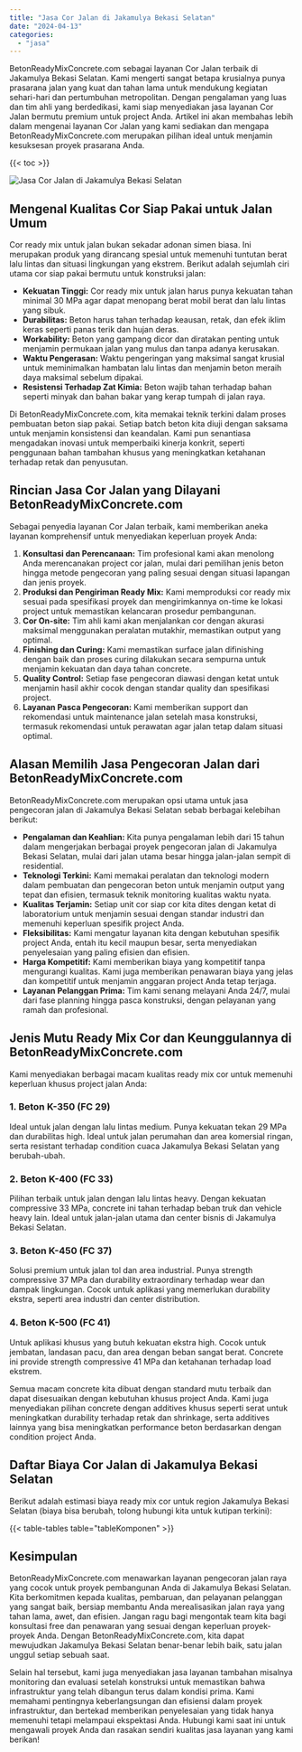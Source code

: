 ```yaml
---
title: "Jasa Cor Jalan di Jakamulya Bekasi Selatan"
date: "2024-04-13"
categories: 
  - "jasa"
---
```


BetonReadyMixConcrete.com sebagai layanan Cor Jalan terbaik di Jakamulya Bekasi Selatan. Kami mengerti sangat betapa krusialnya punya prasarana jalan yang kuat dan tahan lama untuk mendukung kegiatan sehari-hari dan pertumbuhan metropolitan. Dengan pengalaman yang luas dan tim ahli yang berdedikasi, kami siap menyediakan jasa layanan Cor Jalan bermutu premium untuk project Anda. Artikel ini akan membahas lebih dalam mengenai layanan Cor Jalan yang kami sediakan dan mengapa BetonReadyMixConcrete.com merupakan pilihan ideal untuk menjamin kesuksesan proyek prasarana Anda.

{{< toc >}}

![Jasa Cor Jalan di Jakamulya Bekasi Selatan](https://betoncor8.github.io/cor/harga-beton-readymix-concrete%20(41).png)

## Mengenal Kualitas Cor Siap Pakai untuk Jalan Umum

Cor ready mix untuk jalan bukan sekadar adonan simen biasa. Ini merupakan produk yang dirancang spesial untuk memenuhi tuntutan berat lalu lintas dan situasi lingkungan yang ekstrem. Berikut adalah sejumlah ciri utama cor siap pakai bermutu untuk konstruksi jalan:

- **Kekuatan Tinggi:** Cor ready mix untuk jalan harus punya kekuatan tahan minimal 30 MPa agar dapat menopang berat mobil berat dan lalu lintas yang sibuk.
- **Durabilitas:** Beton harus tahan terhadap keausan, retak, dan efek iklim keras seperti panas terik dan hujan deras.
- **Workability:** Beton yang gampang dicor dan diratakan penting untuk menjamin permukaan jalan yang mulus dan tanpa adanya kerusakan.
- **Waktu Pengerasan:** Waktu pengeringan yang maksimal sangat krusial untuk meminimalkan hambatan lalu lintas dan menjamin beton meraih daya maksimal sebelum dipakai.
- **Resistensi Terhadap Zat Kimia:** Beton wajib tahan terhadap bahan seperti minyak dan bahan bakar yang kerap tumpah di jalan raya.

Di BetonReadyMixConcrete.com, kita memakai teknik terkini dalam proses pembuatan beton siap pakai. Setiap batch beton kita diuji dengan saksama untuk menjamin konsistensi dan keandalan. Kami pun senantiasa mengadakan inovasi untuk memperbaiki kinerja konkrit, seperti penggunaan bahan tambahan khusus yang meningkatkan ketahanan terhadap retak dan penyusutan.

## Rincian Jasa Cor Jalan yang Dilayani BetonReadyMixConcrete.com

Sebagai penyedia layanan Cor Jalan terbaik, kami memberikan aneka layanan komprehensif untuk menyediakan keperluan proyek Anda:

1. **Konsultasi dan Perencanaan:** Tim profesional kami akan menolong Anda merencanakan project cor jalan, mulai dari pemilihan jenis beton hingga metode pengecoran yang paling sesuai dengan situasi lapangan dan jenis proyek.
2. **Produksi dan Pengiriman Ready Mix:** Kami memproduksi cor ready mix sesuai pada spesifikasi proyek dan mengirimkannya on-time ke lokasi project untuk memastikan kelancaran prosedur pembangunan.
3. **Cor On-site:** Tim ahli kami akan menjalankan cor dengan akurasi maksimal menggunakan peralatan mutakhir, memastikan output yang optimal.
4. **Finishing dan Curing:** Kami memastikan surface jalan difinishing dengan baik dan proses curing dilakukan secara sempurna untuk menjamin kekuatan dan daya tahan concrete.
5. **Quality Control:** Setiap fase pengecoran diawasi dengan ketat untuk menjamin hasil akhir cocok dengan standar quality dan spesifikasi project.
6. **Layanan Pasca Pengecoran:** Kami memberikan support dan rekomendasi untuk maintenance jalan setelah masa konstruksi, termasuk rekomendasi untuk perawatan agar jalan tetap dalam situasi optimal.

## Alasan Memilih Jasa Pengecoran Jalan dari BetonReadyMixConcrete.com

BetonReadyMixConcrete.com merupakan opsi utama untuk jasa pengecoran jalan di Jakamulya Bekasi Selatan sebab berbagai kelebihan berikut:

- **Pengalaman dan Keahlian:** Kita punya pengalaman lebih dari 15 tahun dalam mengerjakan berbagai proyek pengecoran jalan di Jakamulya Bekasi Selatan, mulai dari jalan utama besar hingga jalan-jalan sempit di residential.
- **Teknologi Terkini:** Kami memakai peralatan dan teknologi modern dalam pembuatan dan pengecoran beton untuk menjamin output yang tepat dan efisien, termasuk teknik monitoring kualitas waktu nyata.
- **Kualitas Terjamin:** Setiap unit cor siap cor kita dites dengan ketat di laboratorium untuk menjamin sesuai dengan standar industri dan memenuhi keperluan spesifik project Anda.
- **Fleksibilitas:** Kami mengatur layanan kita dengan kebutuhan spesifik project Anda, entah itu kecil maupun besar, serta menyediakan penyelesaian yang paling efisien dan efisien.
- **Harga Kompetitif:** Kami memberikan biaya yang kompetitif tanpa mengurangi kualitas. Kami juga memberikan penawaran biaya yang jelas dan kompetitif untuk menjamin anggaran project Anda tetap terjaga.
- **Layanan Pelanggan Prima:** Tim kami senang melayani Anda 24/7, mulai dari fase planning hingga pasca konstruksi, dengan pelayanan yang ramah dan profesional.

## Jenis Mutu Ready Mix Cor dan Keunggulannya di BetonReadyMixConcrete.com

Kami menyediakan berbagai macam kualitas ready mix cor untuk memenuhi keperluan khusus project jalan Anda:

### 1\. Beton K-350 (FC 29)

Ideal untuk jalan dengan lalu lintas medium. Punya kekuatan tekan 29 MPa dan durabilitas high. Ideal untuk jalan perumahan dan area komersial ringan, serta resistant terhadap condition cuaca Jakamulya Bekasi Selatan yang berubah-ubah.

### 2\. Beton K-400 (FC 33)

Pilihan terbaik untuk jalan dengan lalu lintas heavy. Dengan kekuatan compressive 33 MPa, concrete ini tahan terhadap beban truk dan vehicle heavy lain. Ideal untuk jalan-jalan utama dan center bisnis di Jakamulya Bekasi Selatan.

### 3\. Beton K-450 (FC 37)

Solusi premium untuk jalan tol dan area industrial. Punya strength compressive 37 MPa dan durability extraordinary terhadap wear dan dampak lingkungan. Cocok untuk aplikasi yang memerlukan durability ekstra, seperti area industri dan center distribution.

### 4\. Beton K-500 (FC 41)

Untuk aplikasi khusus yang butuh kekuatan ekstra high. Cocok untuk jembatan, landasan pacu, dan area dengan beban sangat berat. Concrete ini provide strength compressive 41 MPa dan ketahanan terhadap load ekstrem.

Semua macam concrete kita dibuat dengan standard mutu terbaik dan dapat disesuaikan dengan kebutuhan khusus project Anda. Kami juga menyediakan pilihan concrete dengan additives khusus seperti serat untuk meningkatkan durability terhadap retak dan shrinkage, serta additives lainnya yang bisa meningkatkan performance beton berdasarkan dengan condition project Anda.

## Daftar Biaya Cor Jalan di Jakamulya Bekasi Selatan

Berikut adalah estimasi biaya ready mix cor untuk region Jakamulya Bekasi Selatan (biaya bisa berubah, tolong hubungi kita untuk kutipan terkini):

{{< table-tables table="tableKomponen" >}}

## Kesimpulan

BetonReadyMixConcrete.com menawarkan layanan pengecoran jalan raya yang cocok untuk proyek pembangunan Anda di Jakamulya Bekasi Selatan. Kita berkomitmen kepada kualitas, pembaruan, dan pelayanan pelanggan yang sangat baik, bersiap membantu Anda merealisasikan jalan raya yang tahan lama, awet, dan efisien. Jangan ragu bagi mengontak team kita bagi konsultasi free dan penawaran yang sesuai dengan keperluan proyek-proyek Anda. Dengan BetonReadyMixConcrete.com, kita dapat mewujudkan Jakamulya Bekasi Selatan benar-benar lebih baik, satu jalan unggul setiap sebuah saat.

Selain hal tersebut, kami juga menyediakan jasa layanan tambahan misalnya monitoring dan evaluasi setelah konstruksi untuk memastikan bahwa infrastruktur yang telah dibangun terus dalam kondisi prima. Kami memahami pentingnya keberlangsungan dan efisiensi dalam proyek infrastruktur, dan bertekad memberikan penyelesaian yang tidak hanya memenuhi tetapi melampaui ekspektasi Anda. Hubungi kami saat ini untuk mengawali proyek Anda dan rasakan sendiri kualitas jasa layanan yang kami berikan!
